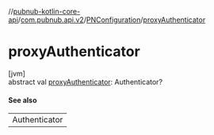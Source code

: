 //[pubnub-kotlin-core-api](../../../index.md)/[com.pubnub.api.v2](../index.md)/[PNConfiguration](index.md)/[proxyAuthenticator](proxy-authenticator.md)

# proxyAuthenticator

[jvm]\
abstract val [proxyAuthenticator](proxy-authenticator.md): Authenticator?

#### See also

| |
|---|
| Authenticator |
